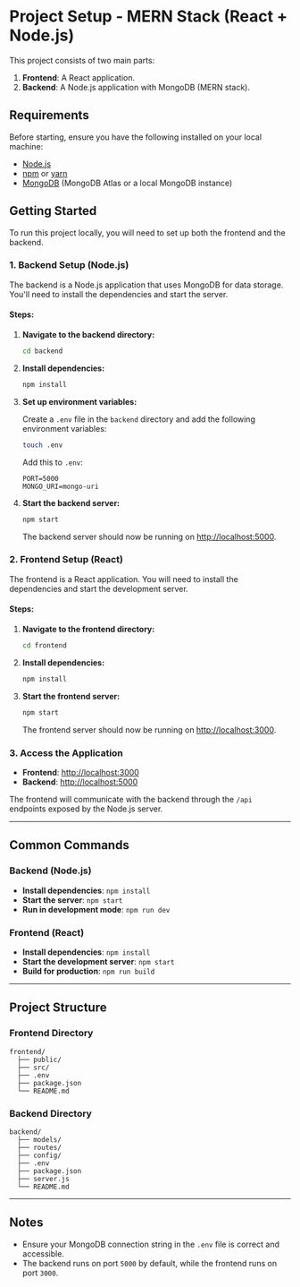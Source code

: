 # Project Setup - MERN Stack (React + Node.js)

This project consists of two main parts:
1. **Frontend**: A React application.
2. **Backend**: A Node.js application with MongoDB (MERN stack).

## Requirements

Before starting, ensure you have the following installed on your local machine:
- [Node.js](https://nodejs.org/)
- [npm](https://www.npmjs.com/) or [yarn](https://yarnpkg.com/)
- [MongoDB](https://www.mongodb.com/) (MongoDB Atlas or a local MongoDB instance)
  
## Getting Started

To run this project locally, you will need to set up both the frontend and the backend.

### 1. Backend Setup (Node.js)

The backend is a Node.js application that uses MongoDB for data storage. You'll need to install the dependencies and start the server.

#### Steps:

1. **Navigate to the backend directory:**

    ```bash
    cd backend
    ```

2. **Install dependencies:**

    ```bash
    npm install
    ```

3. **Set up environment variables:**

    Create a `.env` file in the `backend` directory and add the following environment variables:

    ```bash
    touch .env
    ```

    Add this to `.env`:

    ```env
    PORT=5000
    MONGO_URI=mongo-uri
    ```

4. **Start the backend server:**

    ```bash
    npm start
    ```

    The backend server should now be running on [http://localhost:5000](http://localhost:5000).

### 2. Frontend Setup (React)

The frontend is a React application. You will need to install the dependencies and start the development server.

#### Steps:

1. **Navigate to the frontend directory:**

    ```bash
    cd frontend
    ```

2. **Install dependencies:**

    ```bash
    npm install
    ```

3. **Start the frontend server:**

    ```bash
    npm start
    ```

    The frontend server should now be running on [http://localhost:3000](http://localhost:3000).

### 3. Access the Application

- **Frontend**: [http://localhost:3000](http://localhost:3000)
- **Backend**: [http://localhost:5000](http://localhost:5000)

The frontend will communicate with the backend through the `/api` endpoints exposed by the Node.js server.

---

## Common Commands

### Backend (Node.js)

- **Install dependencies**: `npm install`
- **Start the server**: `npm start`
- **Run in development mode**: `npm run dev`

### Frontend (React)

- **Install dependencies**: `npm install`
- **Start the development server**: `npm start`
- **Build for production**: `npm run build`

---

## Project Structure

### Frontend Directory

```
frontend/
  ├── public/
  ├── src/
  ├── .env
  ├── package.json
  └── README.md
```

### Backend Directory

```
backend/
  ├── models/
  ├── routes/
  ├── config/
  ├── .env
  ├── package.json
  ├── server.js
  └── README.md
```

---

## Notes

- Ensure your MongoDB connection string in the `.env` file is correct and accessible.
- The backend runs on port `5000` by default, while the frontend runs on port `3000`.
